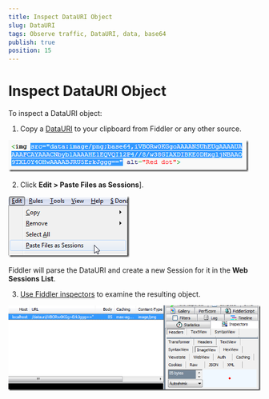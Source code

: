 ```yaml
---
title: Inspect DataURI Object
slug: DataURI
tags: Observe traffic, DataURI, data, base64
publish: true
position: 15
---
```


Inspect DataURI Object
======================

To inspect a DataURI object:

1. Copy a [DataURI][1] to your clipboard from Fiddler or any other source.

 ![Copy DataURI][2]

2. Click **Edit > Paste Files as Sessions**].

 ![Paste Files as Sessions][3]

 Fiddler will parse the DataURI and create a new Session for it in the **Web Sessions List**.

3. [Use Fiddler inspectors][4] to examine the resulting object.

 ![Inspect Object][5]

[1]: https://en.wikipedia.org/wiki/Data_URI_scheme
[2]: ../../images/DataURI/CopyDataURI.png
[3]: ../../images/DataURI/PasteFiles.png
[4]: ./ViewSessionContent
[5]: ../../images/DataURI/InspectObject.png